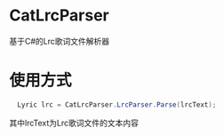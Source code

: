 # CatLrcParser
基于C#的Lrc歌词文件解析器



# 使用方式

```csharp
  Lyric lrc = CatLrcParser.LrcParser.Parse(lrcText);
```

其中lrcText为Lrc歌词文件的文本内容


